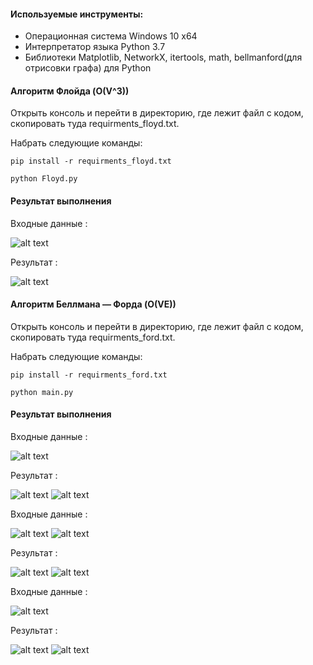 #### Используемые инструменты:
- Операционная система Windows 10 x64
- Интерпретатор языка Python 3.7
- Библиотеки Matplotlib, NetworkX, itertools, math, bellmanford(для отрисовки графа) для Python

#### Алгоритм Флойда (O(V^3))

Открыть консоль и перейти в директорию, где лежит файл с кодом, скопировать туда requirments_floyd.txt.

Набрать следующие команды:

```
pip install -r requirments_floyd.txt
```
```
python Floyd.py
```
#### Результат выполнения

Входные данные :

![alt text](screenshots/floyd_input.png)

Результат :

![alt text](screenshots/floyd_output.png)



#### Алгоритм Беллмана — Форда (O(VE))

Открыть консоль и перейти в директорию, где лежит файл с кодом,  скопировать туда requirments_ford.txt.

Набрать следующие команды:

```
pip install -r requirments_ford.txt
```
```
python main.py
```

#### Результат выполнения

Входные данные :

![alt text](screenshots/ford_i1.png)

Результат :

![alt text](screenshots/ford_o1.png)
![alt text](screenshots/graph_1.png)

Входные данные :

![alt text](screenshots/ford_i2_1.png)
![alt text](screenshots/ford_i2_2.png)

Результат :

![alt text](screenshots/ford_o2.png)
![alt text](screenshots/graph_2.png)

Входные данные :

![alt text](screenshots/ford_i3.png)

Результат :

![alt text](screenshots/ford_o3.png)
![alt text](screenshots/graph_3.png)



